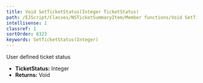 ```yaml
---
title: Void SetTicketStatus(Integer TicketStatus)
path: /EJScript/Classes/NSTicketSummaryItem/Member functions/Void SetTicketStatus(Integer p_0)
intellisense: 1
classref: 1
sortOrder: 8323
keywords: SetTicketStatus(Integer)
---
```



User defined ticket status



* **TicketStatus:** Integer
* **Returns:** Void


